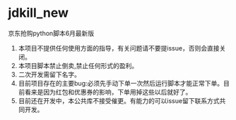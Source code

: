 # jdkill_new
京东抢购python脚本6月最新版
1. 本项目不提供任何使用方面的指导，有关问题请不要提issue，否则会直接关闭。
2. 本项目脚本禁止倒卖,禁止任何形式的盈利。
3. 二次开发需留下名字。
4. 目前项目存在的主要bug:必须先手动下单一次然后运行脚本才能正常下单。目前看来是因为红包和优惠券的影响，下单用掉这些以后就好了。
5. 目前还在开发中，本公共库不接受催更。有能力的可以issue留下联系方式共同开发。
